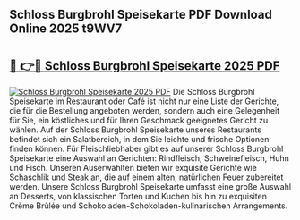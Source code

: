 ## Schloss Burgbrohl Speisekarte PDF Download Online 2025 t9WV7

# <h2><a href="http://gc8hgg.nevu.top/?p=Schloss+Burgbrohl+Speisekarte">🔗 👉🔴 Schloss Burgbrohl Speisekarte 2025 PDF</a></h2>

[![Schloss Burgbrohl Speisekarte 2025 PDF](https://i.imgur.com/dBaPXMq.png)](http://gc8hgg.nevu.top/?p=Schloss+Burgbrohl+Speisekarte)
Die Schloss Burgbrohl Speisekarte im Restaurant oder Café ist nicht nur eine Liste der Gerichte, die für die Bestellung angeboten werden, sondern auch eine Gelegenheit für Sie, ein köstliches und für Ihren Geschmack geeignetes Gericht zu wählen. Auf der Schloss Burgbrohl Speisekarte unseres Restaurants befindet sich ein Salatbereich, in dem Sie leichte und frische Optionen finden können. Für Fleischliebhaber gibt es auf unserer Schloss Burgbrohl Speisekarte eine Auswahl an Gerichten: Rindfleisch, Schweinefleisch, Huhn und Fisch. Unseren Auserwählten bieten wir exquisite Gerichte wie Schaschlik und Steak an, die auf einem alten, natürlichen Feuer zubereitet werden. Unsere Schloss Burgbrohl Speisekarte umfasst eine große Auswahl an Desserts, von klassischen Torten und Kuchen bis hin zu exquisiten Crème Brûlée und Schokoladen-Schokoladen-kulinarischen Arrangements.
